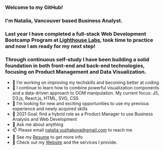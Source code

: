 

### Welcome to my GitHub!
### I'm Natalia, Vancouver based Business Analyst.
### Last year I have completed a full-stack Web Development Bootcamp Program at [Lighthouse Labs](https://www.lighthouselabs.ca/en/web-development-bootcamp), took time to practice and now I am ready for my next step!
### Through continuous self-study I have been building a solid foundation in both front-end and back-end technologies, focusing on Product Management and Data Visualization.

- 🔭  I’m working on improving my techskills and becoming better at coding
- 🌱  I continue to learn how to combine powerful visualization components and a data-driven approach to DOM manipulation. My current focus: JS, D3.js, React.js, HTML, SVG, CSS
- 👯  I’m looking for new and exciting opportunities to use my previous experience and newly acquired skills
- 🥅  2021 Goal: find a hybrid role as a Product Manager to use Business Analysis and Web Development
- 💬  Ask me about anything
- 📫  Please email natalia.yuzhakova@gmail.com to reach me
- 📝  See my [Resume](https://www.canva.com/design/DAEEPCm14hg/Jwu-q2cwH2dIHGqahKgl7g/view?utm_content=DAEEPCm14hg&utm_campaign=designshare&utm_medium=link&utm_source=sharebutton) to get more info
- 📝  Check out my [Website](https://nyconsulting.ca/) and the services I provide.



<!--
**yuzhakova/yuzhakova** is a ✨ _special_ ✨ repository be§cause its `README.md` (this file) appears on your GitHub profile.

Here are some ideas to get you started:

- 🔭 I’m currently working on ...
- 🌱 I’m currently learning ...
- 👯 I’m looking to collaborate on ...
- 🤔 I’m looking for help with ...
- 💬 Ask me about ...
- 📫 How to reach me: ...
- 😄 Pronouns: ...
- ⚡ Fun fact: ...
-->
